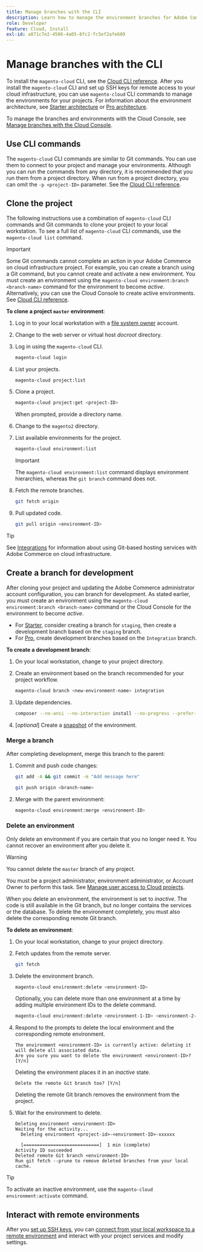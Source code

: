 ```yaml
---
title: Manage branches with the CLI
description: Learn how to manage the environment branches for Adobe Commerce on cloud infrastructure using the Cloud CLI.
role: Developer
feature: Cloud, Install
exl-id: a871c7e2-4506-4a05-8fc2-fc5ef2afe609
---
```

# Manage branches with the CLI

To install the `magento-cloud` CLI, see the [Cloud CLI reference](../dev-tools/cloud-cli-overview.md). After you install the `magento-cloud` CLI and set up SSH keys for remote access to your cloud infrastructure, you can use `magento-cloud` CLI commands to manage the environments for your projects. For information about the environment architecture, see [Starter architecture](../architecture/starter-architecture.md) or [Pro architecture](../architecture/pro-architecture.md).

To manage the branches and environments with the Cloud Console, see [Manage branches with the Cloud Console](../project/console-branches.md).

## Use CLI commands

The `magento-cloud` CLI commands are similar to Git commands. You can use them to connect to your project and manage your environments. Although you can run the commands from any directory, it is recommended that you run them from a project directory. When run from a project directory, you can omit the `-p <project-ID>` parameter. See the [Cloud CLI reference](../dev-tools/cloud-cli-overview.md).

## Clone the project

The following instructions use a combination of `magento-cloud` CLI commands and Git commands to clone your project to your local workstation. To see a full list of `magento-cloud` CLI commands, use the `magento-cloud list` command.

>[!IMPORTANT]
>
>Some Git commands cannot complete an action in your Adobe Commerce on cloud infrastructure project. For example, you can create a branch using a Git command, but you cannot create and activate a new environment. You must create an environment using the `magento-cloud environment:branch <branch-name>` command for the environment to become _active_. Alternatively, you can use the Cloud Console to create active environments. See [Cloud CLI reference](../dev-tools/cloud-cli-overview.md#git-commands).

**To clone a project `master` environment**:

1. Log in to your local workstation with a [file system owner](https://experienceleague.adobe.com/docs/commerce-operations/installation-guide/prerequisites/file-system/configure-permissions.html) account.

1. Change to the web server or virtual host _docroot_ directory.

1. Log in using the `magento-cloud` CLI.

   ```bash
   magento-cloud login
   ```

1. List your projects.

   ```bash
   magento-cloud project:list
   ```

1. Clone a project.

   ```bash
   magento-cloud project:get <project-ID>
   ```

   When prompted, provide a directory name.

1. Change to the `magento2` directory.

1. List available environments for the project.

   ```bash
   magento-cloud environment:list
   ```

   >[!IMPORTANT]
   >
   >The `magento-cloud environment:list` command displays environment hierarchies, whereas the `git branch` command does not.

1. Fetch the remote branches.

   ```bash
   git fetch origin
   ```

1. Pull updated code.

   ```bash
   git pull origin <environment-ID>
   ```

>[!TIP]
>
>See [Integrations](../integrations/overview.md) for information about using Git-based hosting services with Adobe Commerce on cloud infrastructure.

## Create a branch for development

After cloning your project and updating the Adobe Commerce administrator account configuration, you can branch for development. As stated earlier, you must create an environment using the `magento-cloud environment:branch <branch-name>` command or the Cloud Console for the environment to become _active_.

-  For [Starter](../architecture/starter-develop-deploy-workflow.md#clone-and-branch), consider creating a branch for `staging`, then create a development branch based on the `staging` branch.
-  For [Pro](../architecture/pro-develop-deploy-workflow.md#development-workflow), create development branches based on the `Integration` branch.

**To create a development branch**:

1. On your local workstation, change to your project directory.

1. Create an environment based on the branch recommended for your project workflow.

   ```bash
   magento-cloud branch <new-environment-name> integration
   ```

1. Update dependencies.

   ```bash
   composer --no-ansi --no-interaction install --no-progress --prefer-dist --optimize-autoloader
   ```

1. [_optional_] Create a [snapshot](../storage/snapshots.md) of the environment.

### Merge a branch

After completing development, merge this branch to the parent:

1. Commit and push code changes:

   ```bash
   git add -A && git commit -m "Add message here"
   ```

   ```bash
   git push origin <branch-name>
   ```

1. Merge with the parent environment:

   ```bash
   magento-cloud environment:merge <environment-ID>
   ```

### Delete an environment

Only delete an environment if you are certain that you no longer need it. You cannot recover an environment after you delete it.

>[!WARNING]
>
>You cannot delete the `master` branch of any project.

You must be a project administrator, environment administrator, or Account Owner to perform this task. See [Manage user access to Cloud projects](../project/user-access.md).

When you delete an environment, the environment is set to _inactive_. The code is still available in the Git branch, but no longer contains the services or the database. To delete the environment completely, you must also delete the corresponding remote Git branch.

**To delete an environment**:

1. On your local workstation, change to your project directory.

1. Fetch updates from the remote server.

   ```bash
   git fetch
   ```

1. Delete the environment branch.

   ```bash
   magento-cloud environment:delete <environment-ID>
   ```

   Optionally, you can delete more than one environment at a time by adding multiple environment IDs to the delete command.

   ```bash
   magento-cloud environment:delete <environment-1-ID> <environment-2-ID>
   ```

1. Respond to the prompts to delete the local environment and the corresponding remote environment.

   ```terminal
   The environment <environment-ID> is currently active: deleting it will delete all associated data.
   Are you sure you want to delete the environment <environment-ID>? [Y/n]
   ```

   Deleting the environment places it in an _inactive_ state.

   ```terminal
   Delete the remote Git branch too? [Y/n]
   ```

   Deleting the remote Git branch removes the environment from the project.

1. Wait for the environment to delete.

   ```terminal
   Deleting environment <environment-ID>
   Waiting for the activity...
     Deleting environment <project-id>-<environment-ID>-xxxxxx

     [============================]  1 min (complete)
   Activity ID succeeded
   Deleted remote Git branch <environment-ID>
   Run git fetch --prune to remove deleted branches from your local cache.
   ```

>[!TIP]
>
>To activate an inactive environment, use the `magento-cloud environment:activate` command.

## Interact with remote environments

After you [set up SSH keys](../development/secure-connections.md), you can [connect from your local workspace to a remote environment](../development/secure-connections.md#connect-to-a-remote-environment) and interact with your project services and modify settings.
